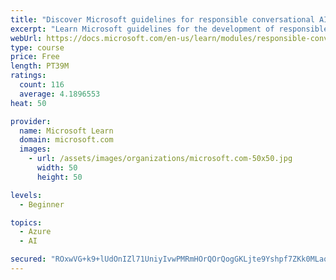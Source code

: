 ```yaml
---
title: "Discover Microsoft guidelines for responsible conversational AI development"
excerpt: "Learn Microsoft guidelines for the development of responsible conversational AI, such as chat bots and voice-controlled systems."
webUrl: https://docs.microsoft.com/en-us/learn/modules/responsible-conversational-ai/
type: course
price: Free
length: PT39M
ratings:
  count: 116
  average: 4.1896553
heat: 50

provider:
  name: Microsoft Learn
  domain: microsoft.com
  images:
    - url: /assets/images/organizations/microsoft.com-50x50.jpg
      width: 50
      height: 50

levels:
  - Beginner

topics:
  - Azure
  - AI

secured: "ROxwVG+k9+lUdOnIZl71UniyIvwPMRmHOrQOrQogGKLjte9Yshpf7ZKk0MLaq64V3KkshC4FImiZdNH+PpUdRnFGag5u8ZyLK6Qi5B3hOYv5OO2ASR+tJkAFRMJkbCwvFCSS6qBArq7FPDyVvACt2PVfNpvua17f/s+OUlNfojsERWN0AdAG9nbOyIiR0QopPvsAxK/94slayXBgtjBFC2HHXv+eApH43v19z7lP9DdCQBCffHFsQCqKsswSRig6rlYGnzNNJMAAI9U02rc2ruqseGWP7aIsaFSD2ewpC+7INY3DmuhwvYpx+ws0K76c5sVa3IAtI/I/JgDrjecGQZkDyjrbmuTlk+OIFgdzy4BTgQNlxDKxIWYGlTeUtMprOwZDRiWKrjQy1Gss2H4oJeDRjamq6REgUJDdSTMrNRk=;I7U02uUlAaOiwb1ymE5gIQ=="
---
```



